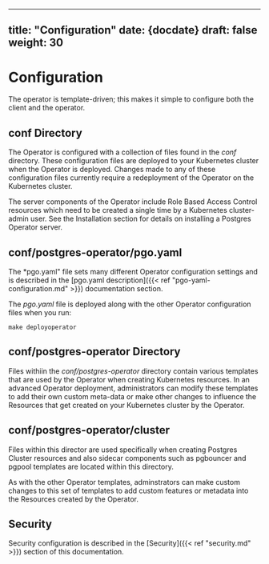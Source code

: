 
---
title: "Configuration"
date: {docdate}
draft: false
weight: 30
---


# Configuration

The operator is template-driven; this makes it simple to configure both the client and the operator.

## conf Directory
The Operator is configured with a collection of files found in the *conf* directory.  These configuration files are deployed to your Kubernetes cluster when the Operator is deployed.  Changes made to any of these configuration files currently require a redeployment of the Operator on the Kubernetes cluster.

The server components of the Operator include Role Based Access Control resources which need to be created a single time by a Kubernetes cluster-admin user.  See the Installation section for details on installing a Postgres Operator server.

## conf/postgres-operator/pgo.yaml
The *pgo.yaml" file sets many different Operator configuration settings and is described in the [pgo.yaml description]({{< ref "pgo-yaml-configuration.md" >}}) documentation section.


The *pgo.yaml* file is deployed along with the other Operator configuration files when you run:

    make deployoperator

## conf/postgres-operator Directory
Files withiin the *conf/postgres-operator* directory contain various templates that are used by the Operator when creating Kubernetes resources.  In an advanced Operator deployment, administrators can modify these templates to add their own custom meta-data or make other changes to influence the Resources that get created on your Kubernetes cluster by the Operator.

## conf/postgres-operator/cluster
Files within this director are used specifically when creating Postgres Cluster resources and also sidecar components such as pgbouncer and pgpool templates are located within this directory.

As with the other Operator templates, adminstrators can make custom changes to this set of templates to add custom features or metadata into the Resources created by the Operator.

## Security
Security configuration is described in the [Security]({{< ref "security.md" >}}) section of this documentation.




<!--stackedit_data:
eyJoaXN0b3J5IjpbLTQ1NDE1MTIzOSwtNTMzNjE2NDQsLTE5OT
czNjEyNDcsLTEwODY5Nzc3MjMsLTE2NjU5OTY1MjYsMTExNTEw
NDc4Niw5MTg1MDMzMDFdfQ==
-->
